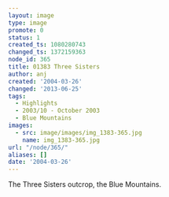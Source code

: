 ```yaml
---
layout: image
type: image
promote: 0
status: 1
created_ts: 1080280743
changed_ts: 1372159363
node_id: 365
title: 01383 Three Sisters
author: anj
created: '2004-03-26'
changed: '2013-06-25'
tags:
  - Highlights
  - 2003/10 - October 2003
  - Blue Mountains
images:
  - src: image/images/img_1383-365.jpg
    name: img_1383-365.jpg
url: "/node/365/"
aliases: []
date: '2004-03-26'
---
```

The Three Sisters outcrop, the Blue Mountains.
